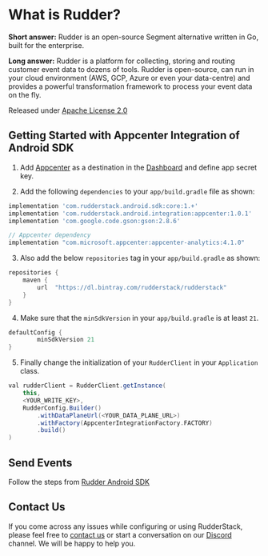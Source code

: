 # What is Rudder?

**Short answer:** 
Rudder is an open-source Segment alternative written in Go, built for the enterprise.

**Long answer:** 
Rudder is a platform for collecting, storing and routing customer event data to dozens of tools. Rudder is open-source, can run in your cloud environment (AWS, GCP, Azure or even your data-centre) and provides a powerful transformation framework to process your event data on the fly.

Released under [Apache License 2.0](https://www.apache.org/licenses/LICENSE-2.0)

## Getting Started with Appcenter Integration of Android SDK
1. Add [Appcenter](https://appcenter.ms) as a destination in the [Dashboard](https://app.rudderstack.com/) and define app secret key.

2. Add the following `dependencies` to your `app/build.gradle` file as shown:
```groovy
implementation 'com.rudderstack.android.sdk:core:1.+'
implementation 'com.rudderstack.android.integration:appcenter:1.0.1'
implementation 'com.google.code.gson:gson:2.8.6'

// Appcenter dependency
implementation "com.microsoft.appcenter:appcenter-analytics:4.1.0"
```

3. Also add the below `repositories` tag in your `app/build.gradle` as shown:
```groovy
repositories {
    maven {
        url  "https://dl.bintray.com/rudderstack/rudderstack"
    }
}
```

4. Make sure that the `minSdkVersion` in your `app/build.gradle` is at least `21`.
```groovy
defaultConfig {
        minSdkVersion 21
}
```

5. Finally change the initialization of your `RudderClient` in your `Application` class.
```groovy
val rudderClient = RudderClient.getInstance(
    this,
    <YOUR_WRITE_KEY>,
    RudderConfig.Builder()
        .withDataPlaneUrl(<YOUR_DATA_PLANE_URL>)
        .withFactory(AppcenterIntegrationFactory.FACTORY)
        .build()
)
```

## Send Events
Follow the steps from [Rudder Android SDK](https://github.com/rudderlabs/rudder-sdk-android)

## Contact Us
If you come across any issues while configuring or using RudderStack, please feel free to [contact us](https://rudderstack.com/contact/) or start a conversation on our [Discord](https://discordapp.com/invite/xNEdEGw) channel. We will be happy to help you.

